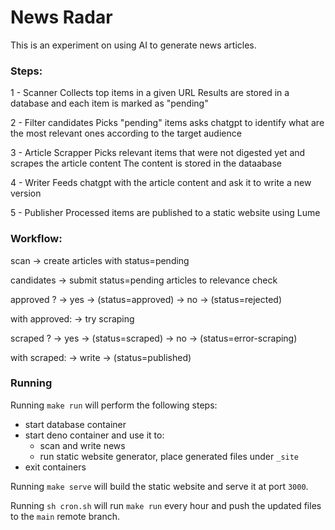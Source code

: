 # News Radar

This is an experiment on using AI to generate news articles.

### Steps:

1 - Scanner Collects top items in a given URL Results are stored in a database
and each item is marked as "pending"

2 - Filter candidates Picks "pending" items asks chatgpt to identify what are
the most relevant ones according to the target audience

3 - Article Scrapper Picks relevant items that were not digested yet and scrapes
the article content The content is stored in the dataabase

4 - Writer Feeds chatgpt with the article content and ask it to write a new
version

5 - Publisher Processed items are published to a static website using Lume

### Workflow:

scan -> create articles with status=pending

candidates -> submit status=pending articles to relevance check

approved ? -> yes -> (status=approved) -> no -> (status=rejected)

with approved: -> try scraping

scraped ? -> yes -> (status=scraped) -> no -> (status=error-scraping)

with scraped: -> write -> (status=published)

### Running

Running `make run` will perform the following steps:

- start database container
- start deno container and use it to:
  - scan and write news
  - run static website generator, place generated files under `_site`
- exit containers

Running `make serve` will build the static website and serve it at port `3000`.

Running `sh cron.sh` will run `make run` every hour and push the updated files
to the `main` remote branch.
